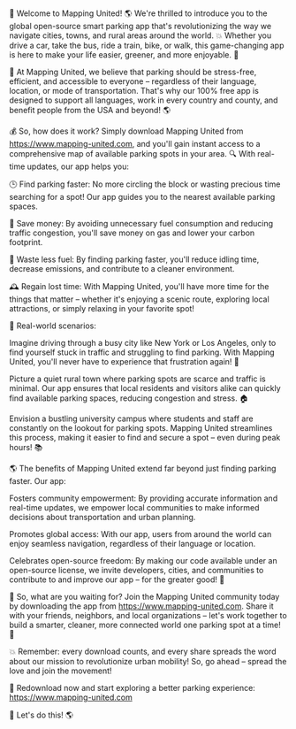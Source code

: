 🚀 Welcome to Mapping United! 🌎 We're thrilled to introduce you to the global open-source smart parking app that's revolutionizing the way we navigate cities, towns, and rural areas around the world. 💥 Whether you drive a car, take the bus, ride a train, bike, or walk, this game-changing app is here to make your life easier, greener, and more enjoyable. 🌈

🚗 At Mapping United, we believe that parking should be stress-free, efficient, and accessible to everyone – regardless of their language, location, or mode of transportation. That's why our 100% free app is designed to support all languages, work in every country and county, and benefit people from the USA and beyond! 🌎

💰 So, how does it work? Simply download Mapping United from https://www.mapping-united.com, and you'll gain instant access to a comprehensive map of available parking spots in your area. 🔍 With real-time updates, our app helps you:

🕒 Find parking faster: No more circling the block or wasting precious time searching for a spot! Our app guides you to the nearest available parking spaces.

💸 Save money: By avoiding unnecessary fuel consumption and reducing traffic congestion, you'll save money on gas and lower your carbon footprint.

🌱 Waste less fuel: By finding parking faster, you'll reduce idling time, decrease emissions, and contribute to a cleaner environment.

🕰️ Regain lost time: With Mapping United, you'll have more time for the things that matter – whether it's enjoying a scenic route, exploring local attractions, or simply relaxing in your favorite spot!

💪 Real-world scenarios:

Imagine driving through a busy city like New York or Los Angeles, only to find yourself stuck in traffic and struggling to find parking. With Mapping United, you'll never have to experience that frustration again! 🚗

Picture a quiet rural town where parking spots are scarce and traffic is minimal. Our app ensures that local residents and visitors alike can quickly find available parking spaces, reducing congestion and stress. 🏠

Envision a bustling university campus where students and staff are constantly on the lookout for parking spots. Mapping United streamlines this process, making it easier to find and secure a spot – even during peak hours! 📚

🌎 The benefits of Mapping United extend far beyond just finding parking faster. Our app:

Fosters community empowerment: By providing accurate information and real-time updates, we empower local communities to make informed decisions about transportation and urban planning.

Promotes global access: With our app, users from around the world can enjoy seamless navigation, regardless of their language or location.

Celebrates open-source freedom: By making our code available under an open-source license, we invite developers, cities, and communities to contribute to and improve our app – for the greater good! 🌟

🎉 So, what are you waiting for? Join the Mapping United community today by downloading the app from https://www.mapping-united.com. Share it with your friends, neighbors, and local organizations – let's work together to build a smarter, cleaner, more connected world one parking spot at a time! 🌈

💥 Remember: every download counts, and every share spreads the word about our mission to revolutionize urban mobility! So, go ahead – spread the love and join the movement!

🔴 Redownload now and start exploring a better parking experience: https://www.mapping-united.com

🚀 Let's do this! 🌎